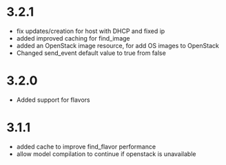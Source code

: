 # 3.2.1
- fix updates/creation for host with DHCP and fixed ip
- added improved caching for find_image
- added an OpenStack image resource, for add OS images to OpenStack
- Changed send_event default value to true from false

# 3.2.0
- Added support for flavors

# 3.1.1
- added cache to improve find_flavor performance
- allow model compilation to continue if openstack is unavailable
